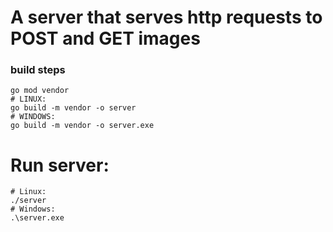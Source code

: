 # A server that serves http requests to POST and GET images

### build steps
```
go mod vendor
# LINUX:
go build -m vendor -o server
# WINDOWS: 
go build -m vendor -o server.exe
```

# Run server:
```
# Linux:
./server
# Windows:
.\server.exe
```